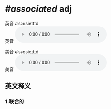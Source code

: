 # ***\#associated*** adj
英音 əˈsəʊsieɪtɪd  
英音
<audio src="./media/associated1_AAC.aac" controls="controls"></audio>

美音 əˈsəʊsieɪtɪd  
美音
<audio src="./media/associated2_AAC.aac" controls="controls"></audio>



  

英文释义
---
### 1.**联合的**  


